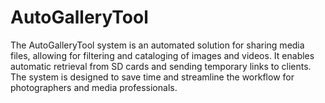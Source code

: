 # AutoGalleryTool
The AutoGalleryTool system is an automated solution for sharing media files, allowing for filtering and cataloging of images and videos. It enables automatic retrieval from SD cards and sending temporary links to clients. The system is designed to save time and streamline the workflow for photographers and media professionals.
